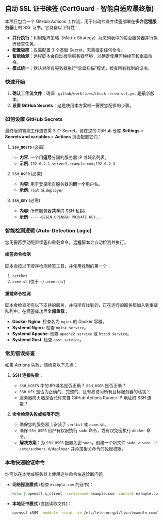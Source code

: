 ## 自动 SSL 证书续签 (CertGuard - 智能自适应最终版)

本项目包含一个 GitHub Actions 工作流，用于自动检查并续签部署在**多台远程服务器**上的 SSL 证书。它具备以下特性：

- **并行执行**：利用矩阵策略（Matrix Strategy）为您列表中的每台服务器并行执行检查任务。
- **配置极简**：仅需配置 3 个基础 Secret，无需指定任何命令。
- **智能检测**：远程脚本会自动检测服务器环境，以确定使用何种续签和重载命令。
- **模式统一**：默认对所有服务器执行“全盘扫描”模式，检查所有找到的证书。

### 快速开始

1.  **确认工作流文件**：确保 `.github/workflows/check-renew-ssl.yml` 是最新版本。
2.  **设置 GitHub Secrets**：这是使用本方案唯一需要您配置的步骤。

### 如何设置 GitHub Secrets

最终版的智能工作流仅需 3 个 Secret。请在您的 GitHub 仓库 **Settings** > **Secrets and variables** > **Actions** 页面配置它们：

1.  **`SSH_HOSTS`** (必需)
    *   **内容**: 一个用**逗号**分隔的服务器 IP 或域名列表。
    *   **示例**: `192.0.2.1,server2.example.com,192.0.2.3`

2.  **`SSH_USER`** (必需)
    *   **内容**: 用于登录所有服务器的**同一个**用户名。
    *   **示例**: `root` 或 `deployer`

3.  **`SSH_KEY`** (必需)
    *   **内容**: 所有服务器**共享**的 SSH 私钥。
    *   **示例**: `-----BEGIN OPENSSH PRIVATE KEY...`

### 智能检测逻辑 (Auto-Detection Logic)

您无需再手动配置续签和重载命令，远程脚本会自动检测并执行。

#### 续签命令检测
脚本会按以下顺序检测续签工具，并使用找到的第一个：
1.  `certbot`
2.  `acme.sh` (位于 `~/.acme.sh/`)

#### 重载命令检测
脚本会检查所有以下支持的服务，并将所有找到的、正在运行的服务都加入到重载队列中，在续签成功后**全部重载**：
-   **Docker Nginx**: 检查名为 `nginx` 的 Docker 容器。
-   **Systemd Nginx**: 检查 `nginx.service`。
-   **Systemd Apache**: 检查 `apache2.service` 或 `httpd.service`。
-   **Systemd Gost**: 检查 `gost.service`。

### 常见错误排查

如果 Actions 失败，请检查以下几点：

1.  **SSH 连接失败**：
    *   `SSH_HOSTS` 中的 IP/域名是否正确？ `SSH_USER` 是否正确？
    *   `SSH_KEY` 是否为正确的、完整的、且有权访问所有目标服务器的私钥？
    *   服务器防火墙是否允许来自 GitHub Actions Runner IP 地址的 SSH 连接？

2.  **命令检测失败或权限不足**:
    *   确保您的服务器上安装了 `certbot` 或 `acme.sh`。
    *   确保 `SSH_USER` 用户有权限执行 `sudo` 命令，或有权免密执行 `docker` 命令。
    *   **解决方案**：为 `SSH_USER` 配置免密 `sudo`。创建一个新文件 `sudo visudo -f /etc/sudoers.d/deployer` 并添加相关命令的免密权限。

### 本地快速验证命令

你可以在本地或服务器上使用这些命令快速诊断问题。

*   **网络探测模式** (检查 `example.com` 的证书)：
    ```sh
    echo | openssl s_client -servername example.com -connect example.com:443 2>/dev/null | openssl x509 -enddate -noout
    ```

*   **本地证书模式** (直接读取文件)：
    ```sh
    openssl x509 -enddate -noout -in /etc/letsencrypt/live/example.com/fullchain.pem
    ```